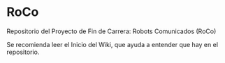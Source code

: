 # RoCo
Repositorio del Proyecto de Fin de Carrera: Robots Comunicados (RoCo)

Se recomienda leer el Inicio del Wiki, que ayuda a entender que hay en el repositorio.
